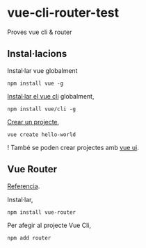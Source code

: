 # vue-cli-router-test
Proves vue cli &amp; router

## Instal·lacions

Instal·lar vue globalment

    npm install vue -g

[Instal·lar el vue cli](https://cli.vuejs.org/guide/installation.html) globalment,

    npm install vue/cli -g

[Crear un projecte](https://cli.vuejs.org/guide/creating-a-project.html#vue-create),

    vue create hello-world

! També se poden crear projectes amb [vue ui](https://cli.vuejs.org/guide/creating-a-project.html#using-the-gui).

## Vue Router

[Referencia](https://router.vuejs.org/).

Instal·lar,

    npm install vue-router

Per afegir al projecte Vue Cli,

    npm add router
